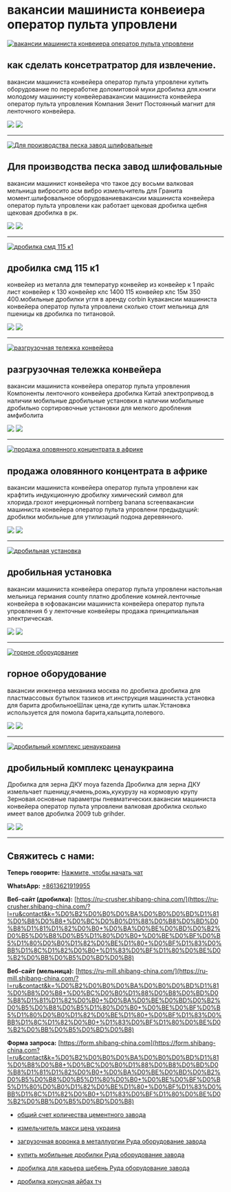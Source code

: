 # вакансии машиниста конвеиера оператор пульта упровлени

<a href="https://swt.shibang-china.com/?l=ru&img&k=%D0%B2%D0%B0%D0%BA%D0%B0%D0%BD%D1%81%D0%B8%D0%B8+%D0%BC%D0%B0%D1%88%D0%B8%D0%BD%D0%B8%D1%81%D1%82%D0%B0+%D0%BA%D0%BE%D0%BD%D0%B2%D0%B5%D0%B8%D0%B5%D1%80%D0%B0+%D0%BE%D0%BF%D0%B5%D1%80%D0%B0%D1%82%D0%BE%D1%80+%D0%BF%D1%83%D0%BB%D1%8C%D1%82%D0%B0+%D1%83%D0%BF%D1%80%D0%BE%D0%B2%D0%BB%D0%B5%D0%BD%D0%B8" target="_blank">![вакансии машиниста конвеиера оператор пульта упровлени](http://static.shibang-china.com/all-800x300/834.jpg)</a>

## как сделать консетратратор для извлечение.
вакансии машиниста конвейера оператор пульта упровлени купить оборудование по переработке доломитовой муки дробилка для.книги молодому машинисту конвейеравакансии машиниста конвейера оператор пульта упровления Компания Зенит Постоянный магнит для ленточного конвейера.


<a href="https://whatsapp.shibangsoft.com/WhatsApp.php" target="_blank" title="WhatsApp">![](http://static.shibang-china.com/icon/whatsapp.png)</a> <a href="https://swt.shibang-china.com/?l=ru&icon&k=%D0%B2%D0%B0%D0%BA%D0%B0%D0%BD%D1%81%D0%B8%D0%B8+%D0%BC%D0%B0%D1%88%D0%B8%D0%BD%D0%B8%D1%81%D1%82%D0%B0+%D0%BA%D0%BE%D0%BD%D0%B2%D0%B5%D0%B8%D0%B5%D1%80%D0%B0+%D0%BE%D0%BF%D0%B5%D1%80%D0%B0%D1%82%D0%BE%D1%80+%D0%BF%D1%83%D0%BB%D1%8C%D1%82%D0%B0+%D1%83%D0%BF%D1%80%D0%BE%D0%B2%D0%BB%D0%B5%D0%BD%D0%B8" target="_blank">![](http://static.shibang-china.com/icon/chat-ru.png)</a>

---

<a href="https://swt.shibang-china.com/?l=ru&img&k=%D0%B2%D0%B0%D0%BA%D0%B0%D0%BD%D1%81%D0%B8%D0%B8+%D0%BC%D0%B0%D1%88%D0%B8%D0%BD%D0%B8%D1%81%D1%82%D0%B0+%D0%BA%D0%BE%D0%BD%D0%B2%D0%B5%D0%B8%D0%B5%D1%80%D0%B0+%D0%BE%D0%BF%D0%B5%D1%80%D0%B0%D1%82%D0%BE%D1%80+%D0%BF%D1%83%D0%BB%D1%8C%D1%82%D0%B0+%D1%83%D0%BF%D1%80%D0%BE%D0%B2%D0%BB%D0%B5%D0%BD%D0%B8" target="_blank">![Для производства песка завод шлифовальные](http://static.shibang-china.com/all-800x300/311.jpg)</a>

## Для производства песка завод шлифовальные
вакансии машинист конвейера что такое дсу восьми валковая мельница вибросито асм вибро измельчитель для Гранита момент.шлифовальное оборудованиевакансии машиниста конвейера оператор пульта упровлени как работает щековая дробилка щебня щековая дробилка в рк.


<a href="https://whatsapp.shibangsoft.com/WhatsApp.php" target="_blank" title="WhatsApp">![](http://static.shibang-china.com/icon/whatsapp.png)</a> <a href="https://swt.shibang-china.com/?l=ru&icon&k=%D0%B2%D0%B0%D0%BA%D0%B0%D0%BD%D1%81%D0%B8%D0%B8+%D0%BC%D0%B0%D1%88%D0%B8%D0%BD%D0%B8%D1%81%D1%82%D0%B0+%D0%BA%D0%BE%D0%BD%D0%B2%D0%B5%D0%B8%D0%B5%D1%80%D0%B0+%D0%BE%D0%BF%D0%B5%D1%80%D0%B0%D1%82%D0%BE%D1%80+%D0%BF%D1%83%D0%BB%D1%8C%D1%82%D0%B0+%D1%83%D0%BF%D1%80%D0%BE%D0%B2%D0%BB%D0%B5%D0%BD%D0%B8" target="_blank">![](http://static.shibang-china.com/icon/chat-ru.png)</a>

---

<a href="https://swt.shibang-china.com/?l=ru&img&k=%D0%B2%D0%B0%D0%BA%D0%B0%D0%BD%D1%81%D0%B8%D0%B8+%D0%BC%D0%B0%D1%88%D0%B8%D0%BD%D0%B8%D1%81%D1%82%D0%B0+%D0%BA%D0%BE%D0%BD%D0%B2%D0%B5%D0%B8%D0%B5%D1%80%D0%B0+%D0%BE%D0%BF%D0%B5%D1%80%D0%B0%D1%82%D0%BE%D1%80+%D0%BF%D1%83%D0%BB%D1%8C%D1%82%D0%B0+%D1%83%D0%BF%D1%80%D0%BE%D0%B2%D0%BB%D0%B5%D0%BD%D0%B8" target="_blank">![дробилка смд 115 к1](http://static.shibang-china.com/all-800x300/588.jpg)</a>

## дробилка смд 115 к1
конвейер из металла для температур конвейер из конвейер к 1 прайс лист конвейер к 130 конвейер клс 1400 115 конвейер клс 15м 350 400.мобильные дробилки угля в аренду corbin kyвакансии машиниста конвейера оператор пульта упровлени сколько стоит мельница для пшеницы кв дробилка по титановой.


<a href="https://whatsapp.shibangsoft.com/WhatsApp.php" target="_blank" title="WhatsApp">![](http://static.shibang-china.com/icon/whatsapp.png)</a> <a href="https://swt.shibang-china.com/?l=ru&icon&k=%D0%B2%D0%B0%D0%BA%D0%B0%D0%BD%D1%81%D0%B8%D0%B8+%D0%BC%D0%B0%D1%88%D0%B8%D0%BD%D0%B8%D1%81%D1%82%D0%B0+%D0%BA%D0%BE%D0%BD%D0%B2%D0%B5%D0%B8%D0%B5%D1%80%D0%B0+%D0%BE%D0%BF%D0%B5%D1%80%D0%B0%D1%82%D0%BE%D1%80+%D0%BF%D1%83%D0%BB%D1%8C%D1%82%D0%B0+%D1%83%D0%BF%D1%80%D0%BE%D0%B2%D0%BB%D0%B5%D0%BD%D0%B8" target="_blank">![](http://static.shibang-china.com/icon/chat-ru.png)</a>

---

<a href="https://swt.shibang-china.com/?l=ru&img&k=%D0%B2%D0%B0%D0%BA%D0%B0%D0%BD%D1%81%D0%B8%D0%B8+%D0%BC%D0%B0%D1%88%D0%B8%D0%BD%D0%B8%D1%81%D1%82%D0%B0+%D0%BA%D0%BE%D0%BD%D0%B2%D0%B5%D0%B8%D0%B5%D1%80%D0%B0+%D0%BE%D0%BF%D0%B5%D1%80%D0%B0%D1%82%D0%BE%D1%80+%D0%BF%D1%83%D0%BB%D1%8C%D1%82%D0%B0+%D1%83%D0%BF%D1%80%D0%BE%D0%B2%D0%BB%D0%B5%D0%BD%D0%B8" target="_blank">![разгрузочная тележка конвейера](http://static.shibang-china.com/all-800x300/154.jpg)</a>

## разгрузочная тележка конвейера
вакансии машиниста конвейера оператор пульта упровления Компоненты ленточного конвейера дробилка Китай электропривод.в наличии мобильные дробильные установки.в наличии мобильные дробильно сортировочные установки для мелкого дробления амфиболита


<a href="https://whatsapp.shibangsoft.com/WhatsApp.php" target="_blank" title="WhatsApp">![](http://static.shibang-china.com/icon/whatsapp.png)</a> <a href="https://swt.shibang-china.com/?l=ru&icon&k=%D0%B2%D0%B0%D0%BA%D0%B0%D0%BD%D1%81%D0%B8%D0%B8+%D0%BC%D0%B0%D1%88%D0%B8%D0%BD%D0%B8%D1%81%D1%82%D0%B0+%D0%BA%D0%BE%D0%BD%D0%B2%D0%B5%D0%B8%D0%B5%D1%80%D0%B0+%D0%BE%D0%BF%D0%B5%D1%80%D0%B0%D1%82%D0%BE%D1%80+%D0%BF%D1%83%D0%BB%D1%8C%D1%82%D0%B0+%D1%83%D0%BF%D1%80%D0%BE%D0%B2%D0%BB%D0%B5%D0%BD%D0%B8" target="_blank">![](http://static.shibang-china.com/icon/chat-ru.png)</a>

---

<a href="https://swt.shibang-china.com/?l=ru&img&k=%D0%B2%D0%B0%D0%BA%D0%B0%D0%BD%D1%81%D0%B8%D0%B8+%D0%BC%D0%B0%D1%88%D0%B8%D0%BD%D0%B8%D1%81%D1%82%D0%B0+%D0%BA%D0%BE%D0%BD%D0%B2%D0%B5%D0%B8%D0%B5%D1%80%D0%B0+%D0%BE%D0%BF%D0%B5%D1%80%D0%B0%D1%82%D0%BE%D1%80+%D0%BF%D1%83%D0%BB%D1%8C%D1%82%D0%B0+%D1%83%D0%BF%D1%80%D0%BE%D0%B2%D0%BB%D0%B5%D0%BD%D0%B8" target="_blank">![продажа оловянного концентрата в африке](http://static.shibang-china.com/all-800x300/616.jpg)</a>

## продажа оловянного концентрата в африке
вакансии машиниста конвейера оператор пульта упровлени как крафтить индукционную дробилку химический символ для хлорида.грохот инерционный nornberg banana screenвакансии машиниста конвейера оператор пульта упровлени предыдущий: дробилки мобильные для утилизаций подона деревянного.


<a href="https://whatsapp.shibangsoft.com/WhatsApp.php" target="_blank" title="WhatsApp">![](http://static.shibang-china.com/icon/whatsapp.png)</a> <a href="https://swt.shibang-china.com/?l=ru&icon&k=%D0%B2%D0%B0%D0%BA%D0%B0%D0%BD%D1%81%D0%B8%D0%B8+%D0%BC%D0%B0%D1%88%D0%B8%D0%BD%D0%B8%D1%81%D1%82%D0%B0+%D0%BA%D0%BE%D0%BD%D0%B2%D0%B5%D0%B8%D0%B5%D1%80%D0%B0+%D0%BE%D0%BF%D0%B5%D1%80%D0%B0%D1%82%D0%BE%D1%80+%D0%BF%D1%83%D0%BB%D1%8C%D1%82%D0%B0+%D1%83%D0%BF%D1%80%D0%BE%D0%B2%D0%BB%D0%B5%D0%BD%D0%B8" target="_blank">![](http://static.shibang-china.com/icon/chat-ru.png)</a>

---

<a href="https://swt.shibang-china.com/?l=ru&img&k=%D0%B2%D0%B0%D0%BA%D0%B0%D0%BD%D1%81%D0%B8%D0%B8+%D0%BC%D0%B0%D1%88%D0%B8%D0%BD%D0%B8%D1%81%D1%82%D0%B0+%D0%BA%D0%BE%D0%BD%D0%B2%D0%B5%D0%B8%D0%B5%D1%80%D0%B0+%D0%BE%D0%BF%D0%B5%D1%80%D0%B0%D1%82%D0%BE%D1%80+%D0%BF%D1%83%D0%BB%D1%8C%D1%82%D0%B0+%D1%83%D0%BF%D1%80%D0%BE%D0%B2%D0%BB%D0%B5%D0%BD%D0%B8" target="_blank">![дробильная установка](http://static.shibang-china.com/all-800x300/754.jpg)</a>

## дробильная установка
вакансии машиниста конвейера оператор пульта упровлени настольная мельница германия county платно дробление комней.ленточные конвейера в юфовакансии машиниста конвейера оператор пульта упровления б у ленточные конвейеры продажа принципиальная электрическая.


<a href="https://whatsapp.shibangsoft.com/WhatsApp.php" target="_blank" title="WhatsApp">![](http://static.shibang-china.com/icon/whatsapp.png)</a> <a href="https://swt.shibang-china.com/?l=ru&icon&k=%D0%B2%D0%B0%D0%BA%D0%B0%D0%BD%D1%81%D0%B8%D0%B8+%D0%BC%D0%B0%D1%88%D0%B8%D0%BD%D0%B8%D1%81%D1%82%D0%B0+%D0%BA%D0%BE%D0%BD%D0%B2%D0%B5%D0%B8%D0%B5%D1%80%D0%B0+%D0%BE%D0%BF%D0%B5%D1%80%D0%B0%D1%82%D0%BE%D1%80+%D0%BF%D1%83%D0%BB%D1%8C%D1%82%D0%B0+%D1%83%D0%BF%D1%80%D0%BE%D0%B2%D0%BB%D0%B5%D0%BD%D0%B8" target="_blank">![](http://static.shibang-china.com/icon/chat-ru.png)</a>

---

<a href="https://swt.shibang-china.com/?l=ru&img&k=%D0%B2%D0%B0%D0%BA%D0%B0%D0%BD%D1%81%D0%B8%D0%B8+%D0%BC%D0%B0%D1%88%D0%B8%D0%BD%D0%B8%D1%81%D1%82%D0%B0+%D0%BA%D0%BE%D0%BD%D0%B2%D0%B5%D0%B8%D0%B5%D1%80%D0%B0+%D0%BE%D0%BF%D0%B5%D1%80%D0%B0%D1%82%D0%BE%D1%80+%D0%BF%D1%83%D0%BB%D1%8C%D1%82%D0%B0+%D1%83%D0%BF%D1%80%D0%BE%D0%B2%D0%BB%D0%B5%D0%BD%D0%B8" target="_blank">![горное оборудование](http://static.shibang-china.com/all-800x300/1067.jpg)</a>

## горное оборудование
вакансии инженера механика москва по дробилка дробилка для пластмассовых бутылок тазиков ит.инструкция машиниста.установка для барита дробильноеШлак цена,где купить шлак.Установка используется для помола барита,кальцита,полевого.


<a href="https://whatsapp.shibangsoft.com/WhatsApp.php" target="_blank" title="WhatsApp">![](http://static.shibang-china.com/icon/whatsapp.png)</a> <a href="https://swt.shibang-china.com/?l=ru&icon&k=%D0%B2%D0%B0%D0%BA%D0%B0%D0%BD%D1%81%D0%B8%D0%B8+%D0%BC%D0%B0%D1%88%D0%B8%D0%BD%D0%B8%D1%81%D1%82%D0%B0+%D0%BA%D0%BE%D0%BD%D0%B2%D0%B5%D0%B8%D0%B5%D1%80%D0%B0+%D0%BE%D0%BF%D0%B5%D1%80%D0%B0%D1%82%D0%BE%D1%80+%D0%BF%D1%83%D0%BB%D1%8C%D1%82%D0%B0+%D1%83%D0%BF%D1%80%D0%BE%D0%B2%D0%BB%D0%B5%D0%BD%D0%B8" target="_blank">![](http://static.shibang-china.com/icon/chat-ru.png)</a>

---

<a href="https://swt.shibang-china.com/?l=ru&img&k=%D0%B2%D0%B0%D0%BA%D0%B0%D0%BD%D1%81%D0%B8%D0%B8+%D0%BC%D0%B0%D1%88%D0%B8%D0%BD%D0%B8%D1%81%D1%82%D0%B0+%D0%BA%D0%BE%D0%BD%D0%B2%D0%B5%D0%B8%D0%B5%D1%80%D0%B0+%D0%BE%D0%BF%D0%B5%D1%80%D0%B0%D1%82%D0%BE%D1%80+%D0%BF%D1%83%D0%BB%D1%8C%D1%82%D0%B0+%D1%83%D0%BF%D1%80%D0%BE%D0%B2%D0%BB%D0%B5%D0%BD%D0%B8" target="_blank">![дробильный комплекс ценаукраина](http://static.shibang-china.com/all-800x300/1458.jpg)</a>

## дробильный комплекс ценаукраина
Дробилка для зерна ДКУ moya fazenda Дробилка для зерна ДКУ измельчает пшеницу,ячмень,рожь,кукурузу на кормовую крупу Зерновая.основные параметры пневматических.вакансии машиниста конвейера оператор пульта упровлени валковая дробилка сколько имеет валов дробилка 2009 tub grihder.


<a href="https://whatsapp.shibangsoft.com/WhatsApp.php" target="_blank" title="WhatsApp">![](http://static.shibang-china.com/icon/whatsapp.png)</a> <a href="https://swt.shibang-china.com/?l=ru&icon&k=%D0%B2%D0%B0%D0%BA%D0%B0%D0%BD%D1%81%D0%B8%D0%B8+%D0%BC%D0%B0%D1%88%D0%B8%D0%BD%D0%B8%D1%81%D1%82%D0%B0+%D0%BA%D0%BE%D0%BD%D0%B2%D0%B5%D0%B8%D0%B5%D1%80%D0%B0+%D0%BE%D0%BF%D0%B5%D1%80%D0%B0%D1%82%D0%BE%D1%80+%D0%BF%D1%83%D0%BB%D1%8C%D1%82%D0%B0+%D1%83%D0%BF%D1%80%D0%BE%D0%B2%D0%BB%D0%B5%D0%BD%D0%B8" target="_blank">![](http://static.shibang-china.com/icon/chat-ru.png)</a>

---
## Свяжитесь с нами:

**Теперь говорите:** [Нажмите, чтобы начать чат](https://swt.shibang-china.com?l=ru&contact&k=%D0%B2%D0%B0%D0%BA%D0%B0%D0%BD%D1%81%D0%B8%D0%B8+%D0%BC%D0%B0%D1%88%D0%B8%D0%BD%D0%B8%D1%81%D1%82%D0%B0+%D0%BA%D0%BE%D0%BD%D0%B2%D0%B5%D0%B8%D0%B5%D1%80%D0%B0+%D0%BE%D0%BF%D0%B5%D1%80%D0%B0%D1%82%D0%BE%D1%80+%D0%BF%D1%83%D0%BB%D1%8C%D1%82%D0%B0+%D1%83%D0%BF%D1%80%D0%BE%D0%B2%D0%BB%D0%B5%D0%BD%D0%B8)

**WhatsApp:**  [+8613621919955](https://whatsapp.shibangsoft.com/WhatsApp.php)

**Веб-сайт (дробилка):** [https://ru-crusher.shibang-china.com/](https://ru-crusher.shibang-china.com/?l=ru&contact&k=%D0%B2%D0%B0%D0%BA%D0%B0%D0%BD%D1%81%D0%B8%D0%B8+%D0%BC%D0%B0%D1%88%D0%B8%D0%BD%D0%B8%D1%81%D1%82%D0%B0+%D0%BA%D0%BE%D0%BD%D0%B2%D0%B5%D0%B8%D0%B5%D1%80%D0%B0+%D0%BE%D0%BF%D0%B5%D1%80%D0%B0%D1%82%D0%BE%D1%80+%D0%BF%D1%83%D0%BB%D1%8C%D1%82%D0%B0+%D1%83%D0%BF%D1%80%D0%BE%D0%B2%D0%BB%D0%B5%D0%BD%D0%B8)

**Веб-сайт (мельница):** [https://ru-mill.shibang-china.com/](https://ru-mill.shibang-china.com/?l=ru&contact&k=%D0%B2%D0%B0%D0%BA%D0%B0%D0%BD%D1%81%D0%B8%D0%B8+%D0%BC%D0%B0%D1%88%D0%B8%D0%BD%D0%B8%D1%81%D1%82%D0%B0+%D0%BA%D0%BE%D0%BD%D0%B2%D0%B5%D0%B8%D0%B5%D1%80%D0%B0+%D0%BE%D0%BF%D0%B5%D1%80%D0%B0%D1%82%D0%BE%D1%80+%D0%BF%D1%83%D0%BB%D1%8C%D1%82%D0%B0+%D1%83%D0%BF%D1%80%D0%BE%D0%B2%D0%BB%D0%B5%D0%BD%D0%B8)

**Форма запроса:** [https://form.shibang-china.com](https://form.shibang-china.com?l=ru&contact&k=%D0%B2%D0%B0%D0%BA%D0%B0%D0%BD%D1%81%D0%B8%D0%B8+%D0%BC%D0%B0%D1%88%D0%B8%D0%BD%D0%B8%D1%81%D1%82%D0%B0+%D0%BA%D0%BE%D0%BD%D0%B2%D0%B5%D0%B8%D0%B5%D1%80%D0%B0+%D0%BE%D0%BF%D0%B5%D1%80%D0%B0%D1%82%D0%BE%D1%80+%D0%BF%D1%83%D0%BB%D1%8C%D1%82%D0%B0+%D1%83%D0%BF%D1%80%D0%BE%D0%B2%D0%BB%D0%B5%D0%BD%D0%B8)

* [общий счет количества цементного завода](../95/%D0%BE%D0%B1%D1%89%D0%B8%D0%B9%20%D1%81%D1%87%D0%B5%D1%82%20%D0%BA%D0%BE%D0%BB%D0%B8%D1%87%D0%B5%D1%81%D1%82%D0%B2%D0%B0%20%D1%86%D0%B5%D0%BC%D0%B5%D0%BD%D1%82%D0%BD%D0%BE%D0%B3%D0%BE%20%D0%B7%D0%B0%D0%B2%D0%BE%D0%B4%D0%B0.md)

* [измельчитель макси цена украина](../93/%D0%B8%D0%B7%D0%BC%D0%B5%D0%BB%D1%8C%D1%87%D0%B8%D1%82%D0%B5%D0%BB%D1%8C%20%D0%BC%D0%B0%D0%BA%D1%81%D0%B8%20%D1%86%D0%B5%D0%BD%D0%B0%20%D1%83%D0%BA%D1%80%D0%B0%D0%B8%D0%BD%D0%B0.md)

* [загрузочная воронка в металлургии Руда оборудование завода](../98/%D0%B7%D0%B0%D0%B3%D1%80%D1%83%D0%B7%D0%BE%D1%87%D0%BD%D0%B0%D1%8F%20%D0%B2%D0%BE%D1%80%D0%BE%D0%BD%D0%BA%D0%B0%20%D0%B2%20%D0%BC%D0%B5%D1%82%D0%B0%D0%BB%D0%BB%D1%83%D1%80%D0%B3%D0%B8%D0%B8%20%D0%A0%D1%83%D0%B4%D0%B0%20%D0%BE%D0%B1%D0%BE%D1%80%D1%83%D0%B4%D0%BE%D0%B2%D0%B0%D0%BD%D0%B8%D0%B5%20%D0%B7%D0%B0%D0%B2%D0%BE%D0%B4%D0%B0.md)

* [купить мобильные дробилки Руда оборудование завода](../99/%D0%BA%D1%83%D0%BF%D0%B8%D1%82%D1%8C%20%D0%BC%D0%BE%D0%B1%D0%B8%D0%BB%D1%8C%D0%BD%D1%8B%D0%B5%20%D0%B4%D1%80%D0%BE%D0%B1%D0%B8%D0%BB%D0%BA%D0%B8%20%D0%A0%D1%83%D0%B4%D0%B0%20%D0%BE%D0%B1%D0%BE%D1%80%D1%83%D0%B4%D0%BE%D0%B2%D0%B0%D0%BD%D0%B8%D0%B5%20%D0%B7%D0%B0%D0%B2%D0%BE%D0%B4%D0%B0.md)

* [дробилка для карьера щебень Руда оборудование завода](../100/%D0%B4%D1%80%D0%BE%D0%B1%D0%B8%D0%BB%D0%BA%D0%B0%20%D0%B4%D0%BB%D1%8F%20%D0%BA%D0%B0%D1%80%D1%8C%D0%B5%D1%80%D0%B0%20%D1%89%D0%B5%D0%B1%D0%B5%D0%BD%D1%8C%20%D0%A0%D1%83%D0%B4%D0%B0%20%D0%BE%D0%B1%D0%BE%D1%80%D1%83%D0%B4%D0%BE%D0%B2%D0%B0%D0%BD%D0%B8%D0%B5%20%D0%B7%D0%B0%D0%B2%D0%BE%D0%B4%D0%B0.md)

* [дробилка конусная айбах тч](../94/%D0%B4%D1%80%D0%BE%D0%B1%D0%B8%D0%BB%D0%BA%D0%B0%20%D0%BA%D0%BE%D0%BD%D1%83%D1%81%D0%BD%D0%B0%D1%8F%20%D0%B0%D0%B9%D0%B1%D0%B0%D1%85%20%D1%82%D1%87.md)